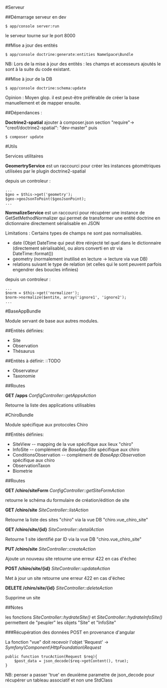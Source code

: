 #Serveur

##Démarrage serveur en dev

    $ app/console server:run

le serveur tourne sur le port 8000


##Mise a jour des entités

    $ app/console doctrine:generate:entities NameSpace\Bundle

NB: Lors de la mise à jour des entités : les champs et accesseurs ajoutés le sont à la suite du code existant. 



##Mise à jour de la DB

    $ app/console doctrine:schema:update

Opinion : Moyen glop. il est peut-être préférable de créer la base manuellement et de mapper ensuite.



##Dépendances :

**Doctrine2-spatial** 
ajouter à composer.json section "require"-> "creof/doctrine2-spatial": "dev-master"
puis
    
    $ composer update



#Utils

Services utilitaires

**GeomertryService** est un raccourci pour créer les instances géométriques utilisées par le plugin doctrine2-spatial

depuis un controleur :

    ...
    $geo = $this->get('geometry');
    $geo->geoJsonToPoint($geoJsonPoint);
    ...

**NormalizeService** est un raccourci pour récupérer une instance de GetSetMethodNormalizer qui permet de transformer une entité doctrine en dictionnaire directement sérialisable en JSON

Limitations : Certains types de champs ne sont pas normalisables. 

- date (Objet DateTime qui peut être réinjecté tel quel dans le dictionnaire (directement sérialisable), ou alors converti en str via DateTime::format())
- geometry (normalement inutilisé en lecture -> lecture via vue DB)
- relations suivant le type de relation (et celles qui le sont peuvent parfois engendrer des boucles infinies)

depuis un controleur :

    ...
    $norm = $this->get('normalizer');
    $norm->normalize($entite, array('ignore1', 'ignore2');
    ...

#BaseAppBundle

Module servant de base aux autres modules.

##Entités définies:

- Site
- Observation
- Thésaurus

##Entités à définir: ::TODO

- Observateur
- Taxonomie


##Routes

**GET /apps**
*ConfigController::getAppsAction*

Retourne la liste des applications utilisables



#ChiroBundle

Module spécifique aux protocoles Chiro

##Entités définies:

- SiteView -- mapping de la vue spécifique aux lieux "chiro"
- InfoSite -- complément de *BaseApp:Site* spécifique aux chiro
- ConditionsObservation -- complément de *BaseApp:Observation* spécifique aux chiro
- ObservationTaxon 
- Biometrie 


##Routes


**GET /chiro/siteForm**
*ConfigController::getSiteFormAction*

retourne le schéma du formulaire de création/édition de site


**GET /chiro/site**
*SiteController::listAction*

Retourne la liste des sites "chiro" via la vue DB "chiro.vue_chiro_site" 


**GET /chiro/site/{id}**
*SiteController::detailAction*

Retourne 1 site identifié par ID via la vue DB "chiro.vue_chiro_site" 


**PUT /chiro/site**
*SiteController::createAction*

Ajoute un nouveau site
retourne une erreur 422 en cas d'échec


**POST /chiro/site/{id}**
*SiteController::updateAction*

Met à jour un site 
retourne une erreur 422 en cas d'échec


**DELETE /chiro/site/{id}**
*SiteController::deleteAction* 

Supprime un site


##Notes

les fonctions *SiteController::hydrateSite()* et *SiteController::hydrateInfoSite()* permettent de "peupler" les objets "Site" et "InfoSite"

###Récupération des données POST en provenance d'angular

La fonction "vue" doit recevoir l'objet 'Request' -> *Symfony\Component\HttpFoundation\Request*

    public function trucAction(Request $req){
        $post_data = json_decode($req->getContent(), true);
    }

NB: penser a passer 'true' en deuxième parametre de json_decode pour récupérer un tableau associatif et non une StdClass
